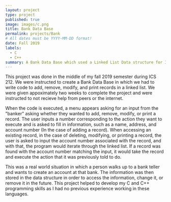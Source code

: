 ```yaml
---
layout: project
type: project
published: true
image: images/c.png
title: Bank Data Base
permalink: projects/Bank
# All dates must be YYYY-MM-DD format!
date: Fall 2019
labels:
  - C
  - C++
summary: A Bank Data Base which used a Linked List Data structure for ICS 212
---
```


This project was done in the middle of my fall 2019 semester during ICS 212.  We were instructed to create a Bank Data Base in which we had to write code to add, remove, modify, and print records in a linked list.  We were given appoximately two weeks to complete the project and were instructed to not recieve help from peers or the internet.  

When the code is executed, a menu appears asking for an input from the "banker" asking whether they wanted to add, remove, modify, or print a record.  The user inputs a number corresponding to the action they want to execute and is asked to fill in information, such as a name, address, and account number (In the case of adding a record).  When accessing an existing record, in the case of deleting, modifying, or printing a record, the user is asked to input the account number associated with the record, and with that, the program would iterate through the linked list.  If a record was found with the account number matching the input, it would take the record and execute the action that it was previously told to do.  

This was a real world situation in which a person walks up to a bank teller and wants to create an account at that bank.  The information was then stored in the data structure in order to access the information, change it, or remove it in the future.  This project helped to develop my C and C++ programming skills as I had no previous experience working in these languages.
